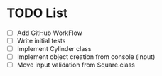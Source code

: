 # TODO List
- [ ] Add GitHub WorkFlow
- [ ] Write initial tests
- [ ] Implement Cylinder class
- [ ] Implement object creation from console (input)
- [ ] Move input validation from Square.class
